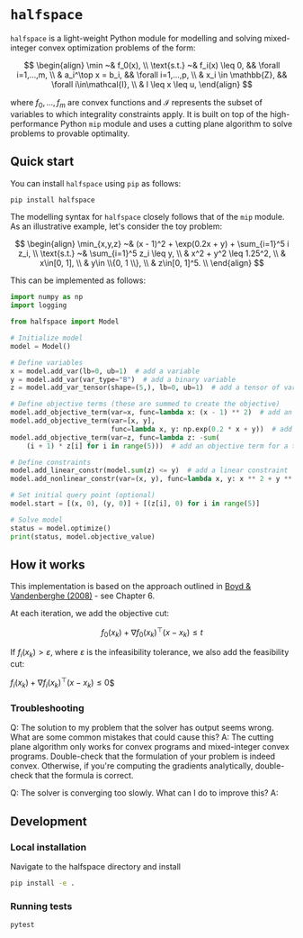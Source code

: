 # `halfspace`

`halfspace` is a light-weight Python module for modelling and solving mixed-integer convex optimization problems of the form:

$$
\begin{align}
\min ~& f_0(x), \\
\text{s.t.} ~& f_i(x) \leq 0, && \forall i=1,...,m, \\
& a_i^\top x = b_i,  && \forall i=1,...,p, \\
& x_i \in \mathbb{Z}, && \forall i\in\mathcal{I}, \\
& l \leq x \leq u,
\end{align}
$$

where $f_0,...,f_m$ are convex functions and $\mathcal{I}$ represents the subset of variables to which integrality constraints apply. It is built on top of the high-performance Python `mip` module and uses a cutting plane algorithm to solve problems to provable optimality.

## Quick start

You can install `halfspace` using `pip` as follows:

```bash
pip install halfspace
```

The modelling syntax for `halfspace` closely follows that of the `mip` module. As an illustrative example, let's consider the toy problem:

$$
\begin{align}
\min_{x,y,z} ~& (x - 1)^2 + \exp(0.2x + y) + \sum_{i=1}^5 i z_i, \\
\text{s.t.}  ~& \sum_{i=1}^5 z_i \leq y, \\
& x^2 + y^2 \leq 1.25^2, \\
& x\in[0, 1], \\
& y\in \\{0, 1 \\}, \\
& z\in[0, 1]^5. \\
\end{align}
$$

This can be implemented as follows:

```python
import numpy as np
import logging

from halfspace import Model

# Initialize model
model = Model()

# Define variables
x = model.add_var(lb=0, ub=1)  # add a variable
y = model.add_var(var_type="B")  # add a binary variable
z = model.add_var_tensor(shape=(5,), lb=0, ub=1)  # add a tensor of variables

# Define objective terms (these are summed to create the objective)
model.add_objective_term(var=x, func=lambda x: (x - 1) ** 2)  # add an objective term for one variable
model.add_objective_term(var=[x, y],
                         func=lambda x, y: np.exp(0.2 * x + y))  # add an objective term for multiple variables
model.add_objective_term(var=z, func=lambda z: -sum(
    (i + 1) * z[i] for i in range(5)))  # add an objective term for a tensor of variables

# Define constraints
model.add_linear_constr(model.sum(z) <= y)  # add a linear constraint
model.add_nonlinear_constr(var=(x, y), func=lambda x, y: x ** 2 + y ** 2 - 1.25 ** 2)  # add a nonlinear constraint

# Set initial query point (optional)
model.start = [(x, 0), (y, 0)] + [(z[i], 0) for i in range(5)]

# Solve model
status = model.optimize()
print(status, model.objective_value)
```

## How it works

This implementation is based on the approach outlined in [Boyd & Vandenberghe (2008)](https://see.stanford.edu/materials/lsocoee364b/05-localization_methods_notes.pdf) - see Chapter 6.

At each iteration, we add the objective cut:

$$f_0(x_k) + \nabla f_0(x_k)^\top(x-x_k) \leq t$$

If $f_i(x_k) > \varepsilon$, where $\varepsilon$ is the infeasibility tolerance, we also add the feasibility cut:

$f_i(x_k) + \nabla f_i(x_k)^\top(x-x_k) \leq 0$$


### Troubleshooting

Q: The solution to my problem that the solver has output seems wrong. What are some common mistakes that could cause this?
A: The cutting plane algorithm only works for convex programs and mixed-integer convex programs. Double-check that the formulation of your problem is indeed convex. 
Otherwise, if you're computing the gradients analytically, double-check that the formula is correct.

Q: The solver is converging too slowly. What can I do to improve this?
A: 

## Development

### Local installation

Navigate to the halfspace directory and install 

```bash
pip install -e .
```

### Running tests

```bash
pytest
```

###
